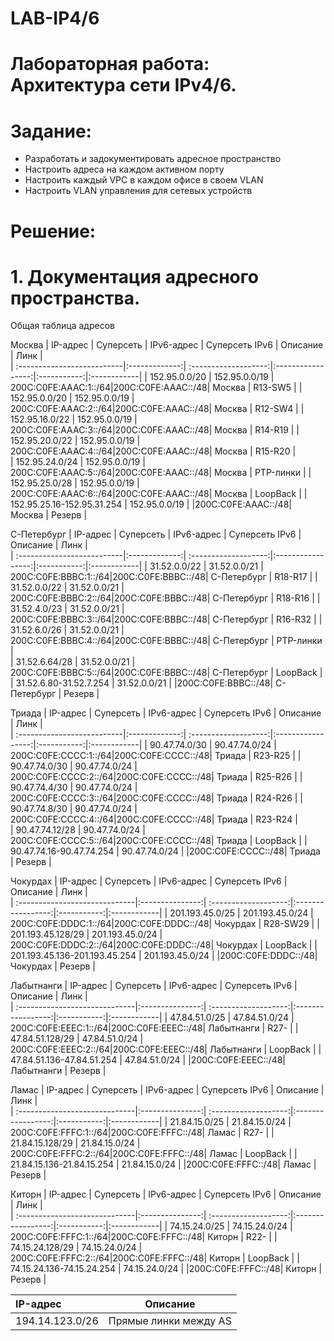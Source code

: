 # LAB-IP4/6

# Лабораторная работа: Архитектура сети IPv4/6.
# Задание:
- Разработать и задокументировать адресное пространство
- Настроить адреса на каждом активном порту
- Настроить каждый VPC в каждом офисе в своем VLAN
- Настроить VLAN управления для сетевых устройств

# Решение:
# 1. Документация адресного пространства.
Общая таблица адресов

Москва
| IP-адрес                   | Суперсеть     |   IPv6-адрес         | Суперсеть IPv6    | Описание    | Линк        |            
| :--------------------------|:-------------:| :-------------------:|:-----------------:|:-----------:|:------------|
| 152.95.0.0/20              | 152.95.0.0/19 | 200C:C0FE:AAAC:1::/64|200C:C0FE:AAAC::/48| Москва      | R13-SW5     |
| 152.95.0.0/20              | 152.95.0.0/19 | 200C:C0FE:AAAC:2::/64|200C:C0FE:AAAC::/48| Москва      | R12-SW4     |
| 152.95.16.0/22             | 152.95.0.0/19 | 200C:C0FE:AAAC:3::/64|200C:C0FE:AAAC::/48| Москва      | R14-R19     |
| 152.95.20.0/22             | 152.95.0.0/19 | 200C:C0FE:AAAC:4::/64|200C:C0FE:AAAC::/48| Москва      | R15-R20     |            
| 152.95.24.0/24             | 152.95.0.0/19 | 200C:C0FE:AAAC:5::/64|200C:C0FE:AAAC::/48| Москва      | PTP-линки   |
| 152.95.25.0/28             | 152.95.0.0/19 | 200C:C0FE:AAAC:6::/64|200C:C0FE:AAAC::/48| Москва      | LoopBack    |
| 152.95.25.16-152.95.31.254 | 152.95.0.0/19 |                      |200C:C0FE:AAAC::/48| Москва      | Резерв      |


С-Петербург
| IP-адрес                   | Суперсеть     |   IPv6-адрес         | Суперсеть IPv6    | Описание    | Линк        |            
| :--------------------------|:-------------:| :-------------------:|:-----------------:|:-----------:|:------------|
| 31.52.0.0/22               | 31.52.0.0/21  | 200C:C0FE:BBBC:1::/64|200C:C0FE:BBBC::/48| С-Петербург | R18-R17     |
| 31.52.0.0/22               | 31.52.0.0/21  | 200C:C0FE:BBBC:2::/64|200C:C0FE:BBBC::/48| С-Петербург | R18-R16     |
| 31.52.4.0/23               | 31.52.0.0/21  | 200C:C0FE:BBBC:3::/64|200C:C0FE:BBBC::/48| С-Петербург | R16-R32     |
| 31.52.6.0/26               | 31.52.0.0/21  | 200C:C0FE:BBBC:4::/64|200C:C0FE:BBBC::/48| С-Петербург | PTP-линки   |            
| 31.52.6.64/28              | 31.52.0.0/21  | 200C:C0FE:BBBC:5::/64|200C:C0FE:BBBC::/48| С-Петербург | LoopBack    |
| 31.52.6.80-31.52.7.254     | 31.52.0.0/21  |                      |200C:C0FE:BBBC::/48| С-Петербург | Резерв      |



Триада
| IP-адрес                   | Суперсеть     |   IPv6-адрес         | Суперсеть IPv6    | Описание    | Линк        |            
| :--------------------------|:-------------:| :-------------------:|:-----------------:|:-----------:|:------------|
| 90.47.74.0/30              | 90.47.74.0/24 | 200C:C0FE:CCCC:1::/64|200C:C0FE:CCCC::/48| Триада      | R23-R25     |
| 90.47.74.0/30              | 90.47.74.0/24 | 200C:C0FE:CCCC:2::/64|200C:C0FE:CCCC::/48| Триада      | R25-R26     |
| 90.47.74.4/30              | 90.47.74.0/24 | 200C:C0FE:CCCC:3::/64|200C:C0FE:CCCC::/48| Триада      | R24-R26     |
| 90.47.74.8/30              | 90.47.74.0/24 | 200C:C0FE:CCCC:4::/64|200C:C0FE:CCCC::/48| Триада      | R23-R24     |            
| 90.47.74.12/28             | 90.47.74.0/24 | 200C:C0FE:CCCC:5::/64|200C:C0FE:CCCC::/48| Триада      | LoopBack    |
| 90.47.74.16-90.47.74.254   | 90.47.74.0/24 |                      |200C:C0FE:CCCC::/48| Триада      | Резерв      |


Чокурдах
| IP-адрес                      | Суперсеть       |   IPv6-адрес         | Суперсеть IPv6    | Описание    | Линк        |            
| :-----------------------------|:---------------:| :-------------------:|:-----------------:|:-----------:|:------------|
| 201.193.45.0/25               | 201.193.45.0/24 | 200C:C0FE:DDDC:1::/64|200C:C0FE:DDDC::/48| Чокурдах    | R28-SW29    |
| 201.193.45.128/29             | 201.193.45.0/24 | 200C:C0FE:DDDC:2::/64|200C:C0FE:DDDC::/48| Чокурдах    | LoopBack    |
| 201.193.45.136-201.193.45.254 | 201.193.45.0/24 |                      |200C:C0FE:DDDC::/48| Чокурдах    | Резерв      |


Лабытнанги
| IP-адрес                      | Суперсеть       |   IPv6-адрес         | Суперсеть IPv6    | Описание    | Линк        |            
| :-----------------------------|:---------------:| :-------------------:|:-----------------:|:-----------:|:------------|
| 47.84.51.0/25                 | 47.84.51.0/24   | 200C:C0FE:EEEC:1::/64|200C:C0FE:EEEC::/48| Лабытнанги  | R27-        |
| 47.84.51.128/29               | 47.84.51.0/24   | 200C:C0FE:EEEC:2::/64|200C:C0FE:EEEC::/48| Лабытнанги  | LoopBack    |
| 47.84.51.136-47.84.51.254     | 47.84.51.0/24   |                      |200C:C0FE:EEEC::/48| Лабытнанги  | Резерв      |


Ламас
| IP-адрес                      | Суперсеть       |   IPv6-адрес         | Суперсеть IPv6    | Описание    | Линк        |            
| :-----------------------------|:---------------:| :-------------------:|:-----------------:|:-----------:|:------------|
| 21.84.15.0/25                 | 21.84.15.0/24   | 200C:C0FE:FFFC:1::/64|200C:C0FE:FFFC::/48| Ламас       | R27-        |
| 21.84.15.128/29               | 21.84.15.0/24   | 200C:C0FE:FFFC:2::/64|200C:C0FE:FFFC::/48| Ламас       | LoopBack    |
| 21.84.15.136-21.84.15.254     | 21.84.15.0/24   |                      |200C:C0FE:FFFC::/48| Ламас       | Резерв      |


Киторн
| IP-адрес                      | Суперсеть       |   IPv6-адрес         | Суперсеть IPv6    | Описание    | Линк        |            
| :-----------------------------|:---------------:| :-------------------:|:-----------------:|:-----------:|:------------|
| 74.15.24.0/25                 | 74.15.24.0/24   | 200C:C0FE:FFFC:1::/64|200C:C0FE:FFFC::/48| Киторн      | R22-        |
| 74.15.24.128/29               | 74.15.24.0/24   | 200C:C0FE:FFFC:2::/64|200C:C0FE:FFFC::/48| Киторн      | LoopBack    |
| 74.15.24.136-74.15.24.254     | 74.15.24.0/24   |                      |200C:C0FE:FFFC::/48| Киторн      | Резерв      |


| IP-адрес                      | Описание                |           
| :-----------------------------|:-----------------------:|
| 194.14.123.0/26               | Прямые линки между AS   |
